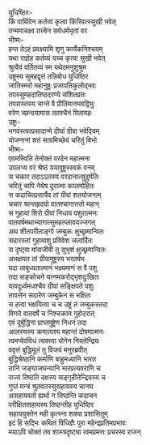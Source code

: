 युधिष्ठिरः-  
किं पार्थिवेन कर्तव्यं कृत्वा किंस्वित्स्सुखी भवेत्  
तन्ममाचक्ष्व तत्त्वेन सर्वधर्मभृतां वर  
भीष्मः-  
हन्त तेऽहं प्रवक्ष्यामि शृणु कार्यैकनिश्चयम्  
यथा राज्ञेह कर्तव्यं यच्च कृत्वा सुखी भवेत्  
श्रुत्वैवं वर्तितव्यं स्म यथेदमनुशुश्रुम  
उष्ट्रस्य सुमहद्वृत्तं तन्निबोध युधिष्ठिर  
जातिस्मरो महानुष्ट्रः प्रजापतिकुलोद्भवः  
तपस्सुमहदातिष्ठदरण्ये संशितव्रतः  
तपसस्तस्य चान्ते वै प्रीतिमानभवद्विभुः  
वरेण च्छन्दयामास ततश्चैनं पितामहः  
उष्ट्रः-   
भगवंस्त्वत्प्रसादान्मे दीर्घा ग्रीवा भवेदियम्  
योजनानां शतं साग्रमिच्छेयं चरितुं विभो  
भीष्मः-  
एवमस्विति तेनोक्तं वरदेन महात्मना  
उपलभ्य वरं श्रेष्ठं ययावुष्ट्रस्स्वकं वनम्  
स चकार तदाऽऽलस्यं वरदानात्सुदुर्मतिः  
चरितुं चापि नेयेष दुरात्मा कालमोहितः  
स कदाचित्प्रसार्यैव तां ग्रीवां शतयोजनाम्  
चचार श्रान्तहृदयो वातश्चागात्ततो महान्  
स गुहायां शिरो ग्रीवां निधाय पशुरात्मनः  
वातवर्षमथाभ्यागात्सुमहत्प्लावयज्जगत्  
अथ शीतपरीताङ्गो जम्बुकः क्षुच्छ्रमान्वितः  
सदारस्तां गुहामाशु प्रविवेश जलार्दितः  
स दृष्ट्वा मांसजीवी तु सुभृशं क्षुच्छ्रमान्वितः  
अभक्षयत तां ग्रीवामुष्ट्रस्य भरतर्षभ  
यदा त्वबुध्यतात्मानं भक्ष्यमाणं स वै पशु  
तदा सङ्कोचने यत्नमकरोद्भृशदुःखितः  
यावदूर्ध्वमधश्चैव ग्रीवां सङ्क्षिपते पशुः  
तावत्तेन सदारेण जम्बुकेन स भक्षितः  
स हत्वा भक्षयित्वा च च उष्ट्रं तं जम्बुकस्तदा  
विगते वातवर्षे च निश्चक्राम गुहोदरात्  
एवं दुर्बुद्धिना प्राप्तमुष्ट्रेण निधनं तदा  
आलस्यस्य क्रमात्पश्य महान्तं दोषमात्मनः  
त्वमप्येवंविधं त्यक्त्त्वा योगेन नियतेन्द्रियः  
ववृत्तं बुद्धिमूलं तु विजयं मनुरब्रवीत्  
बुद्धिश्रेष्ठानि कर्माणि बाहुमध्यानि भारत  
तानि जङ्घाजघन्यानि भारप्रत्यवराणि च  
राज्यं तिष्ठति दक्षस्य सङ्गृहीतेन्द्रियस्य च  
गुप्तं मन्त्रं श्रुतवतस्सुसहायस्य चानघ  
असहायवतो ह्यर्था न तिष्ठन्ति कदाचन  
परीक्षितसहायस्य तिष्ठन्तीह युधिष्ठिर  
सहाययुक्तेन मही कृत्स्ना शक्या प्रशासितुम्  
इदं हि सद्भिः कथितं विधिज्ञैः पुरा महेन्द्रप्रतिमप्रभावः  
मयाऽपि चोक्तं तव शास्त्रदृष्ट्या त्वमप्रमत्तः प्रचरस्व राजन्   
